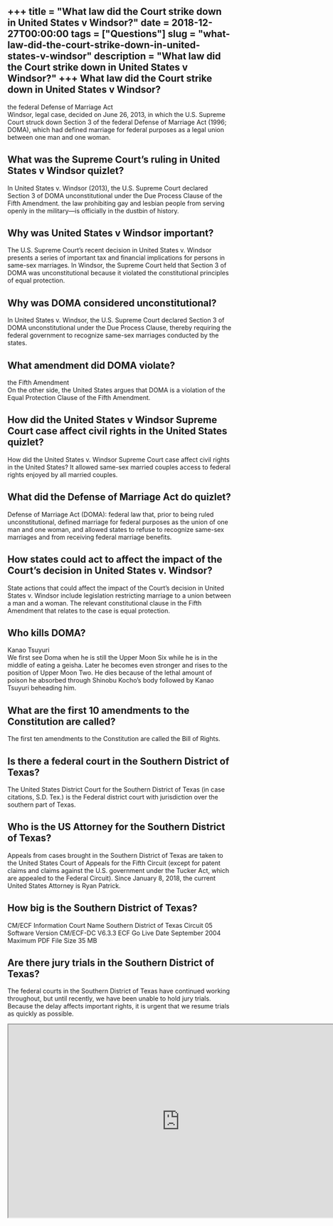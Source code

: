 +++
title = "What law did the Court strike down in United States v Windsor?"
date = 2018-12-27T00:00:00
tags = ["Questions"]
slug = "what-law-did-the-court-strike-down-in-united-states-v-windsor"
description = "What law did the Court strike down in United States v Windsor?"
+++
What law did the Court strike down in United States v Windsor?
--------------------------------------------------------------

the federal Defense of Marriage Act  
Windsor, legal case, decided on June 26, 2013, in which the U.S. Supreme Court struck down Section 3 of the federal Defense of Marriage Act (1996; DOMA), which had defined marriage for federal purposes as a legal union between one man and one woman.

What was the Supreme Court’s ruling in United States v Windsor quizlet?
-----------------------------------------------------------------------

In United States v. Windsor (2013), the U.S. Supreme Court declared Section 3 of DOMA unconstitutional under the Due Process Clause of the Fifth Amendment. the law prohibiting gay and lesbian people from serving openly in the military—is officially in the dustbin of history.

Why was United States v Windsor important?
------------------------------------------

The U.S. Supreme Court’s recent decision in United States v. Windsor presents a series of important tax and financial implications for persons in same-sex marriages. In Windsor, the Supreme Court held that Section 3 of DOMA was unconstitutional because it violated the constitutional principles of equal protection.

Why was DOMA considered unconstitutional?
-----------------------------------------

In United States v. Windsor, the U.S. Supreme Court declared Section 3 of DOMA unconstitutional under the Due Process Clause, thereby requiring the federal government to recognize same-sex marriages conducted by the states.

What amendment did DOMA violate?
--------------------------------

the Fifth Amendment  
On the other side, the United States argues that DOMA is a violation of the Equal Protection Clause of the Fifth Amendment.

How did the United States v Windsor Supreme Court case affect civil rights in the United States quizlet?
--------------------------------------------------------------------------------------------------------

How did the United States v. Windsor Supreme Court case affect civil rights in the United States? It allowed same-sex married couples access to federal rights enjoyed by all married couples.

What did the Defense of Marriage Act do quizlet?
------------------------------------------------

Defense of Marriage Act (DOMA): federal law that, prior to being ruled unconstitutional, defined marriage for federal purposes as the union of one man and one woman, and allowed states to refuse to recognize same-sex marriages and from receiving federal marriage benefits.

How states could act to affect the impact of the Court’s decision in United States v. Windsor?
----------------------------------------------------------------------------------------------

State actions that could affect the impact of the Court’s decision in United States v. Windsor include legislation restricting marriage to a union between a man and a woman. The relevant constitutional clause in the Fifth Amendment that relates to the case is equal protection.

Who kills DOMA?
---------------

Kanao Tsuyuri  
We first see Doma when he is still the Upper Moon Six while he is in the middle of eating a geisha. Later he becomes even stronger and rises to the position of Upper Moon Two. He dies because of the lethal amount of poison he absorbed through Shinobu Kocho’s body followed by Kanao Tsuyuri beheading him.

What are the first 10 amendments to the Constitution are called?
----------------------------------------------------------------

The first ten amendments to the Constitution are called the Bill of Rights.

Is there a federal court in the Southern District of Texas?
-----------------------------------------------------------

The United States District Court for the Southern District of Texas (in case citations, S.D. Tex.) is the Federal district court with jurisdiction over the southern part of Texas.

Who is the US Attorney for the Southern District of Texas?
----------------------------------------------------------

Appeals from cases brought in the Southern District of Texas are taken to the United States Court of Appeals for the Fifth Circuit (except for patent claims and claims against the U.S. government under the Tucker Act, which are appealed to the Federal Circuit). Since January 8, 2018, the current United States Attorney is Ryan Patrick.

How big is the Southern District of Texas?
------------------------------------------

CM/ECF Information Court Name Southern District of Texas Circuit 05 Software Version CM/ECF-DC V6.3.3 ECF Go Live Date September 2004 Maximum PDF File Size 35 MB

Are there jury trials in the Southern District of Texas?
--------------------------------------------------------

The federal courts in the Southern District of Texas have continued working throughout, but until recently, we have been unable to hold jury trials. Because the delay affects important rights, it is urgent that we resume trials as quickly as possible.

<iframe allow="accelerometer; autoplay; clipboard-write; encrypted-media; gyroscope; picture-in-picture" allowfullscreen="" class="__youtube_prefs__  epyt-is-override  no-lazyload" data-no-lazy="1" data-origheight="433" data-origwidth="770" data-skipgform_ajax_framebjll="" height="433" id="_ytid_81433" loading="lazy" src="https://www.youtube.com/embed/Me1SySeNII0?enablejsapi=1&autoplay=0&cc_load_policy=0&cc_lang_pref=&iv_load_policy=1&loop=0&modestbranding=0&rel=1&fs=1&playsinline=0&autohide=2&theme=dark&color=red&controls=1&" title="YouTube player" width="770"></iframe>